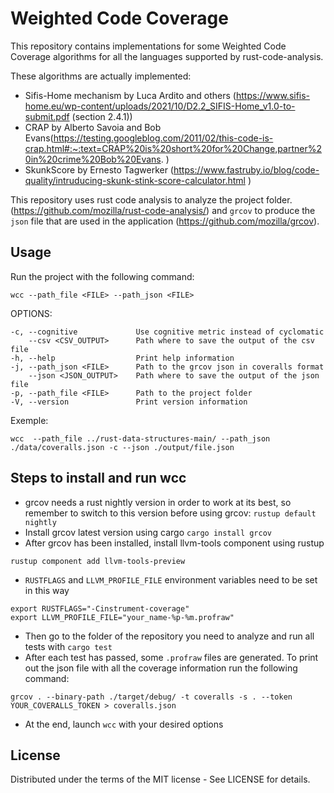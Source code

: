 # Weighted Code Coverage

This repository contains implementations for some Weighted Code Coverage algorithms for  all the languages supported by rust-code-analysis.

These algorithms are actually implemented:
- Sifis-Home mechanism by Luca Ardito and others (https://www.sifis-home.eu/wp-content/uploads/2021/10/D2.2_SIFIS-Home_v1.0-to-submit.pdf (section 2.4.1))
- CRAP by Alberto Savoia and Bob Evans(https://testing.googleblog.com/2011/02/this-code-is-crap.html#:~:text=CRAP%20is%20short%20for%20Change,partner%20in%20crime%20Bob%20Evans. )
- SkunkScore by Ernesto Tagwerker (https://www.fastruby.io/blog/code-quality/intruducing-skunk-stink-score-calculator.html )

This repository uses rust code analysis to analyze the project folder. (https://github.com/mozilla/rust-code-analysis/) and `grcov` to produce the `json` file that are used in the application (https://github.com/mozilla/grcov).

## Usage

Run the project with the following command:

```
wcc --path_file <FILE> --path_json <FILE>
```

OPTIONS:

    -c, --cognitive             Use cognitive metric instead of cyclomatic
        --csv <CSV_OUTPUT>      Path where to save the output of the csv file
    -h, --help                  Print help information
    -j, --path_json <FILE>      Path to the grcov json in coveralls format
        --json <JSON_OUTPUT>    Path where to save the output of the json file
    -p, --path_file <FILE>      Path to the project folder
    -V, --version               Print version information

Exemple:

```
wcc  --path_file ../rust-data-structures-main/ --path_json ./data/coveralls.json -c --json ./output/file.json
```

## Steps to install and run wcc

- grcov needs a rust nightly version in order to work at its best, so remember to switch to this version before using grcov: ``rustup default nightly``
- Install grcov latest version using cargo ``cargo install grcov``
- After grcov has been installed, install llvm-tools component using rustup 

```
rustup component add llvm-tools-preview
```

- `RUSTFLAGS` and `LLVM_PROFILE_FILE` environment variables need to be set in this way

```
export RUSTFLAGS="-Cinstrument-coverage"
export LLVM_PROFILE_FILE="your_name-%p-%m.profraw"
```

- Then go to the folder of the repository you need to analyze and run all tests with ``cargo test``
- After each test has passed, some `.profraw` files are generated. To print out the json file with all the coverage information run the following command:

```
grcov . --binary-path ./target/debug/ -t coveralls -s . --token YOUR_COVERALLS_TOKEN > coveralls.json
```

- At the end, launch `wcc` with your desired options

## License

Distributed under the terms of the MIT license - See LICENSE for details.
